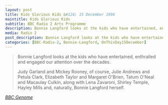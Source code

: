 ```yaml
---
layout: post
title: Kids Glorious Kids &#124; 15 December 1996
maintitle: Kids Glorious Kids
subtitle: BBC Radio 2 Arts Programme
description: Bonnie Langford looks at the kids who have entertained, enthralled and engaged our attention over the decades.
media: Radio 2
post_description: Bonnie Langford looks at the kids who have entertained, enthralled and engaged our attention over the decades.
categories: [BBC-Radio-2, Bonnie-Langford, OnThisDay15December]
---
```


> Bonnie Langford looks at the kids who have entertained, enthralled and engaged our attention over the decades.
>
> Judy Garland and Mickey Rooney, of course, Julie Andrews and Petula Clark, Elizabeth Taylor and Margaret O'Brien, Tatum O'Neal and Macaulay Culkin, along with Lena Zavaroni, Shirley Temple, Hayley Mills and, naturally, Bonnie Langford herself.

<cite>[BBC Genome](https://genome.ch.bbc.co.uk/schedules/radio2/1996-12-15#at-23.00)</cite>

